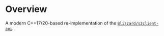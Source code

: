# Overview

A modern C++17/20-based re-implementation of the [`Blizzard/s2client-api`](https://github.com/Blizzard/s2client-api).
